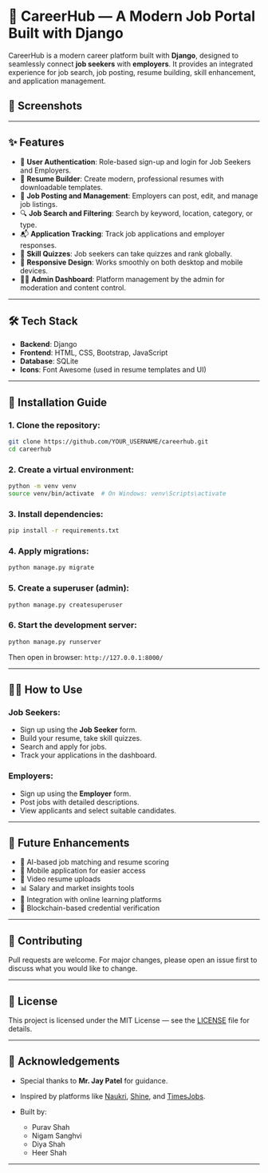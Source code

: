 # 💼 CareerHub — A Modern Job Portal Built with Django

CareerHub is a modern career platform built with **Django**, designed to seamlessly connect **job seekers** with **employers**. It provides an integrated experience for job search, job posting, resume building, skill enhancement, and application management.


## 📸 Screenshots

---

## ✨ Features

* 🔐 **User Authentication**: Role-based sign-up and login for Job Seekers and Employers.
* 📄 **Resume Builder**: Create modern, professional resumes with downloadable templates.
* 📢 **Job Posting and Management**: Employers can post, edit, and manage job listings.
* 🔍 **Job Search and Filtering**: Search by keyword, location, category, or type.
* 📬 **Application Tracking**: Track job applications and employer responses.
* 🧠 **Skill Quizzes**: Job seekers can take quizzes and rank globally.
* 📱 **Responsive Design**: Works smoothly on both desktop and mobile devices.
* 🧑‍💼 **Admin Dashboard**: Platform management by the admin for moderation and content control.

---

## 🛠️ Tech Stack

* **Backend**: Django
* **Frontend**: HTML, CSS, Bootstrap, JavaScript
* **Database**: SQLite
* **Icons**: Font Awesome (used in resume templates and UI)

---

## 🧪 Installation Guide

### 1. Clone the repository:

```bash
git clone https://github.com/YOUR_USERNAME/careerhub.git
cd careerhub
```

### 2. Create a virtual environment:

```bash
python -m venv venv
source venv/bin/activate  # On Windows: venv\Scripts\activate
```

### 3. Install dependencies:

```bash
pip install -r requirements.txt
```

### 4. Apply migrations:

```bash
python manage.py migrate
```

### 5. Create a superuser (admin):

```bash
python manage.py createsuperuser
```

### 6. Start the development server:

```bash
python manage.py runserver
```

Then open in browser: `http://127.0.0.1:8000/`

---

## 👨‍💼 How to Use

### Job Seekers:

* Sign up using the **Job Seeker** form.
* Build your resume, take skill quizzes.
* Search and apply for jobs.
* Track your applications in the dashboard.

### Employers:

* Sign up using the **Employer** form.
* Post jobs with detailed descriptions.
* View applicants and select suitable candidates.

---

## 🔮 Future Enhancements

* 🤖 AI-based job matching and resume scoring
* 📱 Mobile application for easier access
* 🎥 Video resume uploads
* 📊 Salary and market insights tools
* 🔗 Integration with online learning platforms
* 🔐 Blockchain-based credential verification

---

## 🤝 Contributing

Pull requests are welcome. For major changes, please open an issue first to discuss what you would like to change.

---

## 📄 License

This project is licensed under the MIT License — see the [LICENSE](LICENSE) file for details.

---

## 🙏 Acknowledgements

* Special thanks to **Mr. Jay Patel** for guidance.
* Inspired by platforms like [Naukri](https://naukri.com), [Shine](https://shine.com), and [TimesJobs](https://timesjobs.com).
* Built by:

  * Purav Shah 
  * Nigam Sanghvi 
  * Diya Shah 
  * Heer Shah 

---


